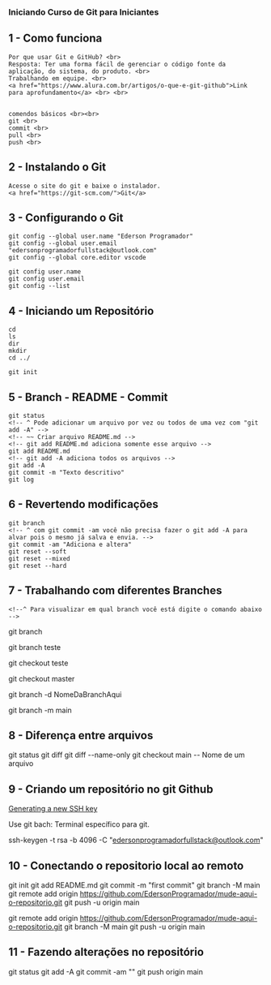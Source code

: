 ### Iniciando Curso de Git para Iniciantes

## 1 - Como funciona
    Por que usar Git e GitHub? <br>
    Resposta: Ter uma forma fácil de gerenciar o código fonte da aplicação, do sistema, do produto. <br>
    Trabalhando em equipe. <br>
    <a href="https://www.alura.com.br/artigos/o-que-e-git-github">Link para aprofundamento</a> <br> <br>
    

    comendos básicos <br><br>
    git <br>
    commit <br>
    pull <br>
    push <br>

## 2 - Instalando o Git
    Acesse o site do git e baixe o instalador.
    <a href="https://git-scm.com/">Git</a>


## 3 - Configurando o Git
    git config --global user.name "Ederson Programador"
    git config --global user.email "edersonprogramadorfullstack@outlook.com"
    git config --global core.editor vscode

    git config user.name
    git config user.email
    git config --list

## 4 - Iniciando um Repositório
    cd
    ls
    dir
    mkdir
    cd ../

    git init

## 5 - Branch - README - Commit
    git status
    <!-- ^ Pode adicionar um arquivo por vez ou todos de uma vez com "git add -A" -->
    <!-- ~~ Criar arquivo README.md -->
    <!-- git add README.md adiciona somente esse arquivo -->
    git add README.md
    <!-- git add -A adiciona todos os arquivos -->
    git add -A
    git commit -m "Texto descritivo"
    git log

## 6 - Revertendo modificações
    git branch
    <!-- ^ com git commit -am você não precisa fazer o git add -A para alvar pois o mesmo já salva e envia. -->
    git commit -am "Adiciona e altera"
    git reset --soft
    git reset --mixed
    git reset --hard

## 7 - Trabalhando com diferentes Branches

    <!--^ Para visualizar em qual branch você está digite o comando abaixo -->
git branch
<!--^ Para criar um branch digite git branch + nome do novo branch, por exemplo o git brach teste -->
git branch teste
<!--^ Para trocar de branch utiliza-se o git checkout + o nome do branch-->
git checkout teste
<!--^ Para voltar para versão principal digite git checkout master -->
git checkout master

<!-- ^ Como deletar a branch atual -->

git branch -d NomeDaBranchAqui

<!-- ^ Para renomear a sua atual branch local, execute o comando branch com a opção -m , passando o novo nome.
 -->
git branch -m main


## 8 - Diferença entre arquivos

<!-- * Saber quais arquivos foram adicionados, alterado, ou deletados antes de comitar os arquivos. -->
git status
git diff
git diff --name-only
git checkout main -- Nome de um arquivo

## 9 - Criando um repositório no git Github

<!-- * Generating a new SSH key and adding it to the ssh-agent for windowns -->

<a href="https://docs.github.com/pt/authentication/connecting-to-github-with-ssh/generating-a-new-ssh-key-and-adding-it-to-the-ssh-agent#platform-windows">Generating a new SSH key</a>

Use git bach: Terminal específico para git.

ssh-keygen -t rsa -b 4096 -C "edersonprogramadorfullstack@outlook.com"


## 10 - Conectando o repositorio local ao remoto

<!-- ^ …or create a new repository on the command line -->

git init
git add README.md
git commit -m "first commit"
git branch -M main
git remote add origin https://github.com/EdersonProgramador/mude-aqui-o-repositorio.git
git push -u origin main

<!-- ^ …or push an existing repository from the command line -->

git remote add origin https://github.com/EdersonProgramador/mude-aqui-o-repositorio.git
git branch -M main
git push -u origin main


## 11 - Fazendo alterações no repositório

git status
git add -A
git commit -am ""
git push origin main